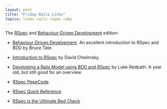 ```yaml
---
layout: post
title: "Friday Rails Links"
topics: links rails rspec ruby
---
```

The [RSpec](http://rspec.rubyforge.org/) and [Behaviour-Driven Development](http://dannorth.net/introducing-bdd) edition:
* [Behaviour-Driven Development](http://www.ibm.com/developerworks/web/library/wa-rspec/). An excellent introduction to RSpec and BDD by Bruce Tate.

* [Introduction to RSpec](http://blog.davidchelimsky.net/articles/2007/05/14/an-introduction-to-rspec-part-i) by David Chelimsky.

* [Developing a Rails Model using BDD and RSpec](http://www.lukeredpath.co.uk/2006/8/29/developing-a-rails-model-using-bdd-and-rspec-part-1) by Luke Redpath. A year old, but still good for an overview.

* [RSpec PeepCode](http://peepcode.com/products/rspec-basics)

* [RSpec Quick Reference](http://blog.daveastels.com/files/QuickRef.pdf)

* [RSpec is the Ultimate Bed Check](http://www.testearly.com/2007/08/30/rspec-is-the-ultimate-bed-check/)